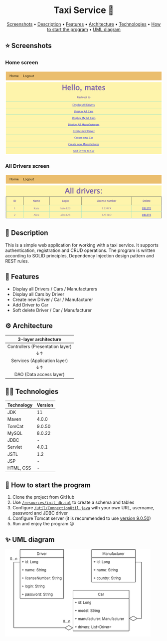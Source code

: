 <h1 align="center">
  Taxi Service 🚕
</h1>

<p align="center">
  <a href="#-screenshots">Screenshots</a> •
  <a href="#-description">Description</a> •
  <a href="#-features">Features</a> •
  <a href="#-architecture">Architecture</a> •
  <a href="#-technologies">Technologies</a> •
  <a href="#-how-to-start-the-program">How to start the program</a> •
  <a href="#-uml-diagram">UML diagram</a>
</p>

## ⭐ Screenshots
### Home screen
<img src="img/home.png" alt="Home page" width="652">

### All Drivers screen
<img src="img/drivers.png" alt="All Drivers page" width="652">

## 📃 Description
This is a simple web application for working with a taxi service. It supports authentication, registration and CRUD operations.
The program is written according to SOLID principles, Dependency Injection design pattern and REST rules.

## 🚀 Features
* Display all Drivers / Cars / Manufacturers
* Display all Cars by Driver
* Create new Driver / Car / Manufacturer
* Add Driver to Car
* Soft delete Driver / Car / Manufacturer

## ⚙ Architecture
|       3-layer architecture       |
|:--------------------------------:|
| Controllers (Presentation layer) |
|                ↓↑                |
|   Services (Application layer)   |
|                ↓↑                |
|     DAO (Data access layer)      |

## 🧑‍💻 Technologies
| Technology | Version |
|:-----------|:--------|
| JDK        | 11      |
| Maven      | 4.0.0   |
| TomCat     | 9.0.50  |
| MySQL      | 8.0.22  |
| JDBC       | -       |
| Servlet    | 4.0.1   |
| JSTL       | 1.2     |
| JSP        | -       |
| HTML, CSS  | -       |

## 📎 How to start the program
1. Clone the project from GitHub
2. Use [`/resources/init_db.sql`](https://github.com/pavlogook/taxi-service/blob/main/src/main/resources/init_db.sql) to create a schema and tables
3. Configure [`/util/ConnectionUtil.java`](https://github.com/pavlogook/taxi-service/blob/main/src/main/java/taxi/util/ConnectionUtil.java#L9) with your own URL, username, password and JDBC driver
4. Configure Tomcat server (it is recommended to use [version 9.0.50](https://archive.apache.org/dist/tomcat/tomcat-9/v9.0.50/bin/))
5. Run and enjoy the program 😉

## ✨ UML diagram
![UML diagram](img/uml.png)
